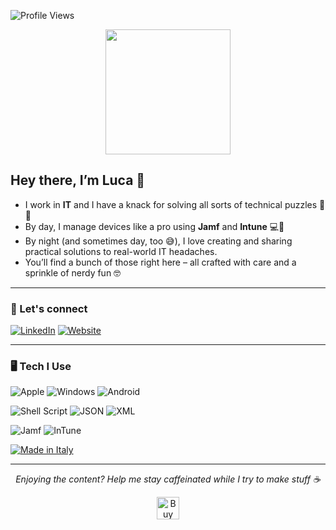 ![Profile Views](https://komarev.com/ghpvc/?username=lucaesse&color=blue)

<p align="center">
  <img src="https://media.tenor.com/I3RjM4xQO0kAAAAi/monitors-typing.gif" width="200"/>
</p>

## Hey there, I’m **Luca** 👋

- I work in **IT** and I have a knack for solving all sorts of technical puzzles 🔧💡  
- By day, I manage devices like a pro using **Jamf** and **Intune** 💻📱  
- By night (and sometimes day, too 😅), I love creating and sharing practical solutions to real-world IT headaches.  
- You’ll find a bunch of those right here – all crafted with care and a sprinkle of nerdy fun 🤓  

---

### 🔗 Let's connect

[![LinkedIn](https://img.shields.io/badge/LinkedIn-%230077B5.svg?logo=indeed&logoColor=white)](https://www.linkedin.com/in/luca-scardina/)
[![Website](https://img.shields.io/badge/Website-E75400.svg?logo=webtrees&logoColor=white)](https://www.lukelab.it/)

---

### 🖥️ Tech I Use

![Apple](https://img.shields.io/badge/Apple-383838?logo=apple&logoColor=white)
![Windows](https://img.shields.io/badge/Windows-0078D6?logo=quarto&logoColor=white)
![Android](https://img.shields.io/badge/Android-3DDC84?logo=android&logoColor=white)

![Shell Script](https://img.shields.io/badge/Shell_Script-%23121011.svg?logo=gnu-bash&logoColor=white)
![JSON](https://img.shields.io/badge/JSON-8A2BE2?logo=json&logoColor=white)
![XML](https://img.shields.io/badge/XML-350087?logo=htmx&logoColor=white)

![Jamf](https://img.shields.io/badge/Jamf-002163?logo=devbox&logoColor=white)
![InTune](https://img.shields.io/badge/InTune-0093CA?logo=devbox&logoColor=white)

[![Made in Italy](https://raw.githubusercontent.com/pedromxavier/flag-badges/main/badges/IT.svg)](https://github.com/pedromxavier/flag-badges)

---

<p align="center"><i>Enjoying the content? Help me stay caffeinated while I try to make stuff ☕</i></p>
<p align="center">
  <a href="https://ko-fi.com/N4N11G5OW8" target="_blank">
    <img src="https://storage.ko-fi.com/cdn/kofi6.png?v=6" height="36" alt="Buy Me a Coffee at ko-fi.com" />
  </a>
</p>
